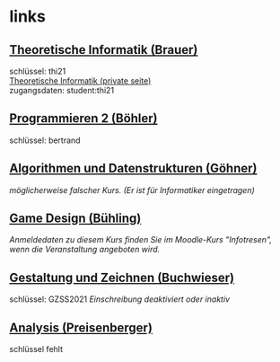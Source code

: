 # links
## [Theoretische Informatik (Brauer)](https://moodle2.hs-kempten.de/moodle/course/view.php?id=3349)
schlüssel: thi21\
[Theoretische Informatik (private seite)](http://www.juergenbrauer.org/teaching/thi/index.html)\
zugangsdaten: student:thi21
## [Programmieren 2 (Böhler)](https://moodle2.hs-kempten.de/moodle/course/view.php?id=3508)
schlüssel: bertrand
## [Algorithmen und Datenstrukturen (Göhner)](https://moodle2.hs-kempten.de/moodle/course/view.php?id=148)
*möglicherweise falscher Kurs. (Er ist für Informatiker eingetragen)*
## [Game Design (Bühling)](https://moodle2.hs-kempten.de/moodle/enrol/index.php?id=3240)
*Anmeldedaten zu diesem Kurs finden Sie im Moodle-Kurs "Infotresen", wenn die Veranstaltung angeboten wird.*
## [Gestaltung und Zeichnen (Buchwieser)](https://moodle2.hs-kempten.de/moodle/enrol/index.php?id=134)
schlüssel: GZSS2021
*Einschreibung deaktiviert oder inaktiv*
## [Analysis (Preisenberger)](https://mathematik.hs-kempten.de/moodle2/enrol/index.php?id=3)
schlüssel fehlt
